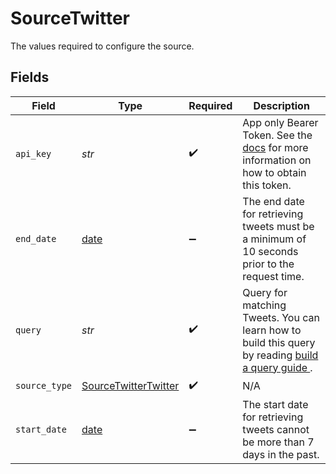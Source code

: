 # SourceTwitter

The values required to configure the source.


## Fields

| Field                                                                                                                                                                                                    | Type                                                                                                                                                                                                     | Required                                                                                                                                                                                                 | Description                                                                                                                                                                                              |
| -------------------------------------------------------------------------------------------------------------------------------------------------------------------------------------------------------- | -------------------------------------------------------------------------------------------------------------------------------------------------------------------------------------------------------- | -------------------------------------------------------------------------------------------------------------------------------------------------------------------------------------------------------- | -------------------------------------------------------------------------------------------------------------------------------------------------------------------------------------------------------- |
| `api_key`                                                                                                                                                                                                | *str*                                                                                                                                                                                                    | :heavy_check_mark:                                                                                                                                                                                       | App only Bearer Token. See the <a href="https://developer.twitter.com/en/docs/authentication/oauth-2-0/bearer-tokens">docs</a> for more information on how to obtain this token.                         |
| `end_date`                                                                                                                                                                                               | [date](https://docs.python.org/3/library/datetime.html#date-objects)                                                                                                                                     | :heavy_minus_sign:                                                                                                                                                                                       | The end date for retrieving tweets must be a minimum of 10 seconds prior to the request time.                                                                                                            |
| `query`                                                                                                                                                                                                  | *str*                                                                                                                                                                                                    | :heavy_check_mark:                                                                                                                                                                                       | Query for matching Tweets. You can learn how to build this query by reading <a href="https://developer.twitter.com/en/docs/twitter-api/tweets/search/integrate/build-a-query"> build a query guide </a>. |
| `source_type`                                                                                                                                                                                            | [SourceTwitterTwitter](../../models/shared/sourcetwittertwitter.md)                                                                                                                                      | :heavy_check_mark:                                                                                                                                                                                       | N/A                                                                                                                                                                                                      |
| `start_date`                                                                                                                                                                                             | [date](https://docs.python.org/3/library/datetime.html#date-objects)                                                                                                                                     | :heavy_minus_sign:                                                                                                                                                                                       | The start date for retrieving tweets cannot be more than 7 days in the past.                                                                                                                             |